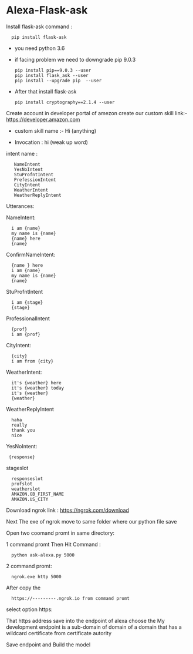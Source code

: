 # Alexa-Flask-ask

Install flask-ask
command : 

      pip install flask-ask

- you need python 3.6

- if facing problem we need to downgrade pip 9.0.3
      
      pip install pip==9.0.3 --user
      pip install flask_ask --user
      pip install --upgrade pip  --user 

- After that install flask-ask 

      pip install cryptography==2.1.4 --user 

Create account in developer portal of amezon create our custom skill link:- https://developer.amazon.com 

- custom skill name :- Hi (anything) 

- Invocation : hi (weak up word)

intent name :
       
       NameIntent
       YesNoIntent
       StuProfntIntent
       PrefessionIntent
       CityIntent
       WeatherIntent
       WeatherReplyIntent

Utterances:

NameIntent: 

      i am {name}
      my name is {name}
      {name} here
      {name}

ConfirmNameIntent:
      
      {name } here
      i am {name}
      my name is {name}
      {name}

StuProfntIntent
      
      i am {stage}
      {stage}

ProfessionalIntent
      
      {prof}
      i am {prof}

CityIntent:
      
      {city}
      i am from {city}

WeatherIntent:
      
      it's {weather} here
      it's {weather} today
      it's {weather} 
      {weather}
  
WeatherReplyIntent
      
      haha
      really
      thank you
      nice
  
YesNoIntent:
      
     {response}

stageslot

      responseslot
      profslot
      weatherslot
      AMAZON.GB_FIRST_NAME
      AMAZON.US_CITY

Download ngrok link : https://ngrok.com/download

Next The exe of ngrok move to same folder where our python file save 

Open two coomand promt in same directory:

1 command promt Then Hit Command :
      
      python ask-alexa.py 5000 
      
2 command promt:

      ngrok.exe http 5000
      
After copy the 

      https://---------.ngrok.io from command promt

select option https:

That https address save into the endpoint of alexa choose the My development endpoint is a sub-domain of domain of a domain that has a wildcard certificate from certificate autority 

Save endpoint and Build the model

